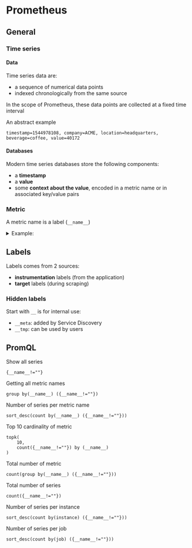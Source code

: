 # Prometheus

## General

### Time series


#### Data

Time series data are: 
  * a sequence of numerical data points 
  * indexed chronologically from the same source

In the scope of Prometheus, these data points are collected at a fixed time interval

An abstract example
```
timestamp=1544978108, company=ACME, location=headquarters, beverage=coffee, value=40172
```


#### Databases

Modern time series databases store the following components:
* a **timestamp**
* a **value**
* some **context about the value**, encoded in a metric name or in associated key/value pairs


### Metric

A metric name is a label (`__name__`)
<details><summary>Example:</summary>
<p>

```
my_metric{
    job="scrape-job",
    env="dev",
}
```
is the same thing like:
```
{
    __name__="my_metric",
    job="scrape-job",
    env="dev",
}
```
</p>
</details>



## Labels

Labels comes from 2 sources:
* **instrumentation** labels (from the application)
* **target** labels (during scraping)


### Hidden labels

Start with `__` is for internal use:
* `__meta`: added by Service Discovery
* `__tmp`: can be used by users



## PromQL 

Show all series
```
{__name__!=""}
```

Getting all metric names
```
group by(__name__) ({__name__!=""})
```

Number of series per metric name
```
sort_desc(count by(__name__) ({__name__!=""}))
```

Top 10 cardinality of metric
```
topk(
    10,
    count({__name__!=""}) by (__name__)
)
```

Total number of metric
```
count(group by(__name__) ({__name__!=""}))
```

Total number of series
```
count({__name__!=""})
```

Number of series per instance
```
sort_desc(count by(instance) ({__name__!=""}))
```

Number of series per job
```
sort_desc(count by(job) ({__name__!=""}))
```